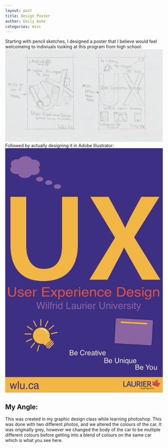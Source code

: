 ```yaml
---
layout: post
title: Design Poster
author: Emily Ashe
categories: misc
---
```




Starting with pencil sketches, I designed a poster that I believe would feel welcomeing to indiviuals looking at this program from high school:
![Netlify CMS Screenshot](/assets/img/uploads/pencilposter.jpeg)
Followed by actually designing it in Adobe Illustrator:
![Netlify CMS Screenshot|512x397,20%](/assets/img/uploads/illustratorposter.jpeg)

**My Angle:**
---
This was created in my graphic design class while learning photoshop. This was done with two different photos, and we altered the colours of the car. It was originally grey, however we changed the body of the car to be multiple different colours before getting into a blend of colours on the same car which is what you see here.

